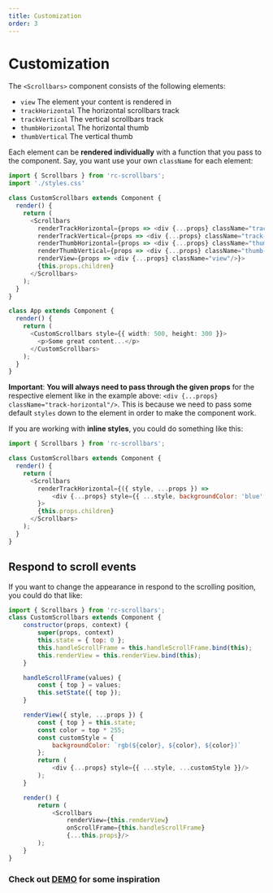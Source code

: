 ```yaml
---
title: Customization
order: 3
---
```


# Customization

The `<Scrollbars>` component consists of the following elements:

* `view` The element your content is rendered in
* `trackHorizontal` The horizontal scrollbars track
* `trackVertical` The vertical scrollbars track
* `thumbHorizontal` The horizontal thumb
* `thumbVertical` The vertical thumb

Each element can be **rendered individually** with a function that you pass to the component. Say, you want use your own `className` for each element:

```typescript jsx
import { Scrollbars } from 'rc-scrollbars';
import './styles.css'

class CustomScrollbars extends Component {
  render() {
    return (
      <Scrollbars
        renderTrackHorizontal={props => <div {...props} className="track-horizontal"/>}
        renderTrackVertical={props => <div {...props} className="track-vertical"/>}
        renderThumbHorizontal={props => <div {...props} className="thumb-horizontal"/>}
        renderThumbVertical={props => <div {...props} className="thumb-vertical"/>}
        renderView={props => <div {...props} className="view"/>}>
        {this.props.children}
      </Scrollbars>
    );
  }
}

class App extends Component {
  render() {
    return (
      <CustomScrollbars style={{ width: 500, height: 300 }}>
        <p>Some great content...</p>
      </CustomScrollbars>
    );
  }
}
```

**Important**: **You will always need to pass through the given props** for the respective element like in the example above: `<div {...props} className="track-horizontal"/>`.
This is because we need to pass some default `styles` down to the element in order to make the component work.

If you are working with **inline styles**, you could do something like this:

```javascript
import { Scrollbars } from 'rc-scrollbars';

class CustomScrollbars extends Component {
  render() {
    return (
      <Scrollbars
        renderTrackHorizontal={({ style, ...props }) =>
            <div {...props} style={{ ...style, backgroundColor: 'blue' }}/>
        }>
        {this.props.children}
      </Scrollbars>
    );
  }
}
```

## Respond to scroll events

If you want to change the appearance in respond to the scrolling position, you could do that like:

```javascript
import { Scrollbars } from 'rc-scrollbars';
class CustomScrollbars extends Component {
    constructor(props, context) {
        super(props, context)
        this.state = { top: 0 };
        this.handleScrollFrame = this.handleScrollFrame.bind(this);
        this.renderView = this.renderView.bind(this);
    }

    handleScrollFrame(values) {
        const { top } = values;
        this.setState({ top });
    }

    renderView({ style, ...props }) {
        const { top } = this.state;
        const color = top * 255;
        const customStyle = {
            backgroundColor: `rgb(${color}, ${color}, ${color})`
        };
        return (
            <div {...props} style={{ ...style, ...customStyle }}/>
        );
    }

    render() {
        return (
            <Scrollbars
                renderView={this.renderView}
                onScrollFrame={this.handleScrollFrame}
                {...this.props}/>
        );
    }
}
```

### Check out [**DEMO**](/demo) for some inspiration
